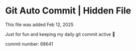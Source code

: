 # Git Auto Commit | Hidden File

This file was added Feb 12, 2025

Just for fun and keeping my daily git commit active 🤪

commit number: 68641
